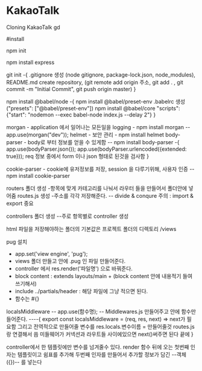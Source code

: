 # KakaoTalk

Cloning KakaoTalk gd

#install

npm init

npm install express

git init
-{
    .gitignore 생성 (node gitignore, package-lock.json, node_modules), README.md
    create repository, (git remote add origin 주소, git add . , git commit -m "Initial Commit", git push origin master)
}

npm install @babel/node
-{
    npm install @babel/preset-env
    .babelrc 생성 ("presets": ["@babel/preset-env"])
    npm install @babel/core
        "scripts": {"start": "nodemon --exec babel-node index.js --delay 2"}
}

morgan - application 에서 일어나는 모든일을 logging - npm install morgan -- app.use(morgan("dev")); 
helmet - 보안 관리 - npm install helmet
body-parser - body로 부터 정보를 얻을 수 있게함 -- npm install body-parser
            -{
                app.use(bodyParser.json());
                app.use(bodyParser.urlencoded({extended: true}));
                req 정보 중에서 form 이나 json 형태로 된것을 검사함 }

cookie-parser - cookie에 유저정보를 저장, session 을 다루기위해, 사용자 인증 -- npm install cookie-parser

routers 폴더 생성
 -항목에 맞게 카테고리를 나눠서 라우터 들을 만들어서 폴더안에 넣어줌
 routes.js 생성
 -주소를 각각 저장해준다.
-- divide & conqure 주의 : import & export 중요

controllers 폴더 생성
--주로 항목별로 controller 생성

html 파일을 저장해야하는 폴더의 기본값은 프로젝트 폴더의 디렉토리 /views

pug 설치
- app.set('view engine', 'pug');
- views 폴더 만들고 안에 .pug 인 파일 만들어준다.
- controller 에서 res.render('파일명') 으로 바꿔준다.
- block content : extends layouts/main + (block content 안에 내용적기 들여쓰기해서)
- include ../partials/header : 해당 파일에 그냥 적으면 된다.
- 함수는 #{}

localsMiddleware
-- app.use(함수명);
-- Middlewares.js 만들어주고 안에 함수만들어준다.
----{
    export const localsMiddleware = (req, res, next)   => next가 필요함
    그리고 전역적으로 만들어줄 변수를 res.locals.변수이름 = 만들어줄것
    routes.js 랑 연결해서 씀
    미들웨어가 커넥션과 라우트들 사이에있으면 next()써주면 된다 끝에
}

controller에서 한 템플릿에만 변수를 넘겨줄수 있다.
render 함수 뒤에 오는 첫번째 인자는 템플릿이고 쉼표를 추가해 두번째 인자를 만들어서 추가할 정보가 담긴 --객체({})--  를 넣는다 
